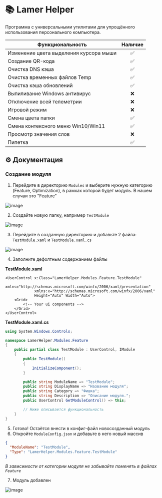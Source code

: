 # 📚 Lamer Helper
Программа с универсальными утилитами для упрощённого использования персонального компьютера.

| Функциональность | Наличие |
| - | :-: |
| Изменение цвета выделения курсора мыши | ✅ |
| Создание QR-кода | ✅ |
| Очистка DNS кэша | ✅ |
| Очистка временных файлов Temp | ✅ |
| Очистка кэша обновлений | ✅ |
| Выпиливание Windows антивирус | ❌ |
| Отключение всей телеметрии | ❌ |
| Игровой режим | ❌ |
| Смена цвета папки | ✅ |
| Смена контексного меню Win10/Win11 | ✅ |
| Просмотр значения слов | ❌ |
| Пипетка | ✅ |

## ⚙ Документация
### Создание модуля
1. Перейдите в директорию `Modules` и выберите нужную категорию (Feature, Optimization), в рамках которой будет модуль. В нашем случаи это "Feature"

![image](https://github.com/user-attachments/assets/146b72a8-1904-4d38-a782-7e27795c28c9)

2. Создайте новую папку, например `TestModule`

![image](https://github.com/user-attachments/assets/364538b9-dbfd-4199-905e-42751a3fe500)

3. Перейдите в созданную директорию и добавьте 2 файла: `TestModule.xaml` и `TestModule.xaml.cs`

![image](https://github.com/user-attachments/assets/96a1bc73-f70b-4645-b70b-e727f27e1228)

4. Заполните дефолтным содержанием файлы

**TestModule.xaml**
```xaml
<UserControl x:Class="LamerHelper.Modules.Feature.TestModule"
             xmlns="http://schemas.microsoft.com/winfx/2006/xaml/presentation"
             xmlns:x="http://schemas.microsoft.com/winfx/2006/xaml"
             Height="Auto" Width="Auto">
    <Grid>
        <!-- Your ui components -->
    </Grid>
</UserControl>
```
**TestModule.xaml.cs**
```c#
using System.Windows.Controls;

namespace LamerHelper.Modules.Feature
{
    public partial class TestModule : UserControl, IModule
    {
        public TestModule()
        {
            InitializeComponent();
        }

        public string ModuleName => "TestModule";
        public string DisplayName => "Название модуля";
        public string Category => "Фишка";
        public string Description => "Описание модуля.";
        public UserControl GetModuleControl() => this;

        // Ниже описывается функциональность
    }
}
```
5. Готово! Остаётся внести в конфиг-файл новосозданный модуль
6. Откройте `ModuleConfig.json` и добавьте в него новый массив
```json
{
  "ModuleName": "TestModule",
  "Type": "LamerHelper.Modules.Feature.TestModule"
}
```
*В зависимости от категории модуля не забывайте поменять в файлах `Feature`*

7. Модуль добавлен

![image](https://github.com/user-attachments/assets/001773e4-1fff-450a-8158-fea79b5f51e0)
